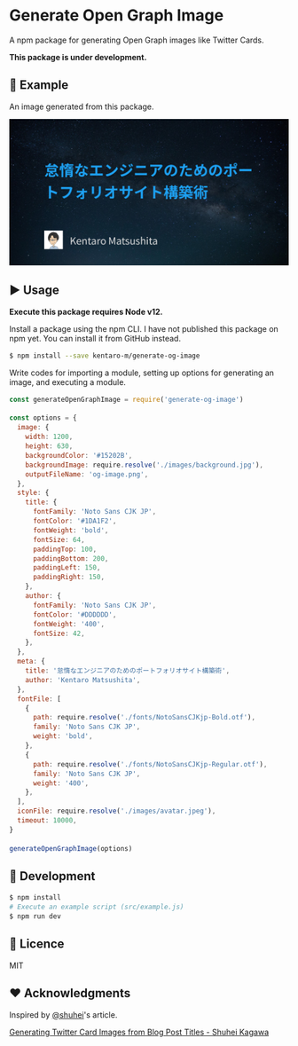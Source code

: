 # Generate Open Graph Image
A npm package for generating Open Graph images like Twitter Cards.

**This package is under development.**

## :art: Example
An image generated from this package.

![An Open Graph image](./og-image.png)

## :arrow_forward: Usage
**Execute this package requires Node v12.**

Install a package using the npm CLI. I have not published this package on npm yet. You can install it from GitHub instead.

```bash
$ npm install --save kentaro-m/generate-og-image
```

Write codes for importing a module, setting up options for generating an image, and executing a module.

```js
const generateOpenGraphImage = require('generate-og-image')

const options = {
  image: {
    width: 1200,
    height: 630,
    backgroundColor: '#15202B',
    backgroundImage: require.resolve('./images/background.jpg'),
    outputFileName: 'og-image.png',
  },
  style: {
    title: {
      fontFamily: 'Noto Sans CJK JP',
      fontColor: '#1DA1F2',
      fontWeight: 'bold',
      fontSize: 64,
      paddingTop: 100,
      paddingBottom: 200,
      paddingLeft: 150,
      paddingRight: 150,
    },
    author: {
      fontFamily: 'Noto Sans CJK JP',
      fontColor: '#DDDDDD',
      fontWeight: '400',
      fontSize: 42,
    },
  },
  meta: {
    title: '怠惰なエンジニアのためのポートフォリオサイト構築術',
    author: 'Kentaro Matsushita',
  },
  fontFile: [
    {
      path: require.resolve('./fonts/NotoSansCJKjp-Bold.otf'),
      family: 'Noto Sans CJK JP',
      weight: 'bold',
    },
    {
      path: require.resolve('./fonts/NotoSansCJKjp-Regular.otf'),
      family: 'Noto Sans CJK JP',
      weight: '400',
    },
  ],
  iconFile: require.resolve('./images/avatar.jpeg'),
  timeout: 10000,
}

generateOpenGraphImage(options)
```

## :construction_worker: Development
```bash
$ npm install
# Execute an example script (src/example.js)
$ npm run dev
```

## :memo: Licence
MIT

## :heart: Acknowledgments
Inspired by [@shuhei](https://github.com/shuhei)'s article.

[Generating Twitter Card Images from Blog Post Titles - Shuhei Kagawa](https://shuheikagawa.com/blog/2019/10/13/generating-twitter-card-images/)